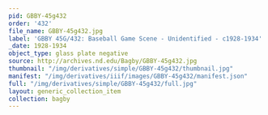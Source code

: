 ```yaml
---
pid: GBBY-45g432
order: '432'
file_name: GBBY-45g432.jpg
label: 'GBBY 45G/432: Baseball Game Scene - Unidentified - c1928-1934'
_date: 1928-1934
object_type: glass plate negative
source: http://archives.nd.edu/Bagby/GBBY-45g432.jpg
thumbnail: "/img/derivatives/simple/GBBY-45g432/thumbnail.jpg"
manifest: "/img/derivatives/iiif/images/GBBY-45g432/manifest.json"
full: "/img/derivatives/simple/GBBY-45g432/full.jpg"
layout: generic_collection_item
collection: bagby
---
```

